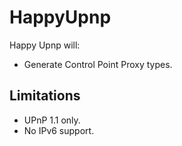 HappyUpnp
=========

Happy Upnp will:

* Generate Control Point Proxy types.

## Limitations

* UPnP 1.1 only.
* No IPv6 support.


